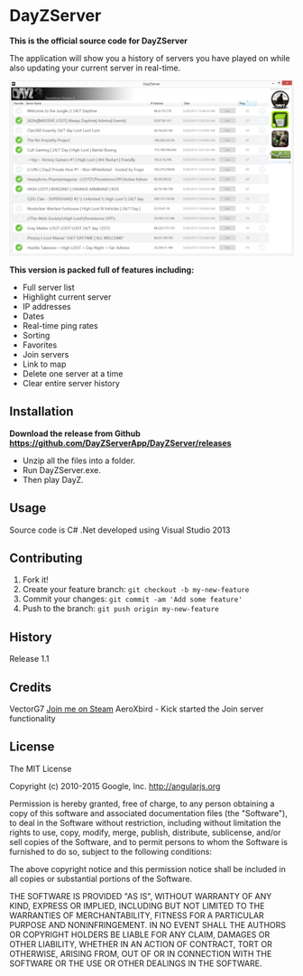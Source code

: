 # DayZServer
**This is the official source code for DayZServer**

The application will show you a history of servers you have played on while also updating your current server in real-time.

![alt tag](https://raw.githubusercontent.com/DayZServerApp/DayZServer/master/DayZServer/images/screenshot1_1.png)

**This version is packed full of features including:**
* Full server list
* Highlight current server
* IP addresses
* Dates
* Real-time ping rates
* Sorting
* Favorites
* Join servers
* Link to map
* Delete one server at a time
* Clear entire server history


## Installation
**Download the release from Github https://github.com/DayZServerApp/DayZServer/releases**
* Unzip all the files into a folder. 
* Run DayZServer.exe. 
* Then play DayZ. 

## Usage

Source code is C# .Net developed using Visual Studio 2013

## Contributing

1. Fork it!
2. Create your feature branch: `git checkout -b my-new-feature`
3. Commit your changes: `git commit -am 'Add some feature'`
4. Push to the branch: `git push origin my-new-feature`

## History

Release 1.1 

## Credits

VectorG7 <a href="http://steamcommunity.com/id/VG7/" target="_blank">Join me on Steam</a>
AeroXbird - Kick started the Join server functionality


## License

The MIT License

Copyright (c) 2010-2015 Google, Inc. http://angularjs.org

Permission is hereby granted, free of charge, to any person obtaining a copy
of this software and associated documentation files (the "Software"), to deal
in the Software without restriction, including without limitation the rights
to use, copy, modify, merge, publish, distribute, sublicense, and/or sell
copies of the Software, and to permit persons to whom the Software is
furnished to do so, subject to the following conditions:

The above copyright notice and this permission notice shall be included in
all copies or substantial portions of the Software.

THE SOFTWARE IS PROVIDED "AS IS", WITHOUT WARRANTY OF ANY KIND, EXPRESS OR
IMPLIED, INCLUDING BUT NOT LIMITED TO THE WARRANTIES OF MERCHANTABILITY,
FITNESS FOR A PARTICULAR PURPOSE AND NONINFRINGEMENT. IN NO EVENT SHALL THE
AUTHORS OR COPYRIGHT HOLDERS BE LIABLE FOR ANY CLAIM, DAMAGES OR OTHER
LIABILITY, WHETHER IN AN ACTION OF CONTRACT, TORT OR OTHERWISE, ARISING FROM,
OUT OF OR IN CONNECTION WITH THE SOFTWARE OR THE USE OR OTHER DEALINGS IN
THE SOFTWARE.




